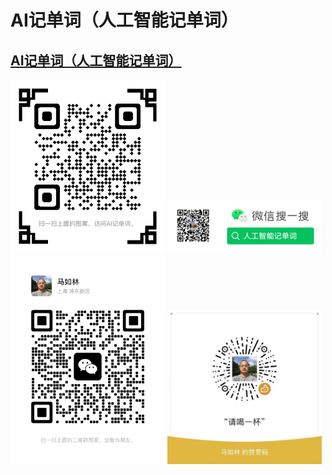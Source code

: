 # AI记单词（人工智能记单词）

## [AI记单词（人工智能记单词）](https://www.xianglesong.com)

<!-- 
* AI记单词应用程序功能
  * 提供单词思维导图
  * 提供人工和智能助记
  * 提供词频、星级、考试标签等辅助
  * 提供图像，音频，句子等辅助记忆
  * 提供词汇测试功能
  * 提供数据统计功能
    * 每天学了多少
    * 每天学会多少
    * 考试或书本单词掌握情况
  * 提供词汇下载，方便打印学习
  * 提供英语相关扩展
  * 持续更新中 -->
<!-- 
* AI记单词应用程序会员
  * 转账298元/年，开通会员或续费。
    * 小学生98元/年
    * 中学生168元/年
    * 大学生198元/年
  * 姓名：马如林
  * 微信：15026906099
  * 支付宝：<rulinma@qq.com> -->

<img src="images/xianglesong.png" width="49%" alt="AI记单词网址"/>
<img src="images/wx_word_sub.png" width="49%" alt="AI记单词微信公众号"/>
<img src="images/wx_marulin.jpeg" width="49%" alt="马如林的微信"/>
<img src="images/wx_bonus.jpeg" width="49%" alt="请喝一杯"/>
